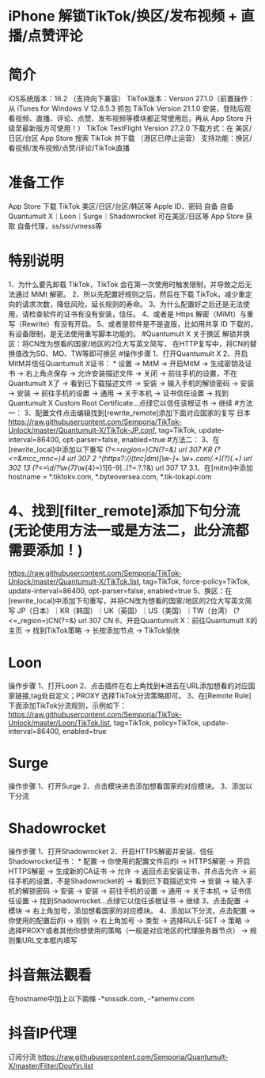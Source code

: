 # iPhone 解锁TikTok/换区/发布视频 + 直播/点赞评论
# 简介
iOS系统版本：16.2 （支持向下兼容）
TikTok版本：Version 27.1.0（前置操作：从 iTunes for Windows V 12.6.5.3 抓包 TikTok Version 21.1.0 安装，登陆后观看视频、直播、评论、点赞、发布视频等模块都正常使用后，再从 App Store 升级至最新版方可使用！）
TikTok TestFlight Version 27.2.0
下载方式：在 美区/日区/台区 App Store 搜索 TikTok 并下载 （港区已停止运营）
支持功能：换区/看视频/发布视频/点赞/评论/TikTok直播
# 准备工作
App Store 下载 TikTok
美区/日区/台区/韩区等 Apple ID、密码 自备
自备 Quantumult X｜Loon｜Surge｜Shadowrocket
可在美区/日区等 App Store 获取
自备代理，ss/ssr/vmess等
# 特别说明
1、为什么要先卸载 TikTok，TikTok 会在第一次使用时触发限制，并导致之后无法通过 MiMt 解密。
2、所以先配置好规则之后，然后在下载 TikTok，减少重定向的请求次数，降低风险，延长规则的寿命。
3、为什么配置好之后还是无法使用，请检查软件的证书有没有安装，信任。 4、或者是 Https 解密（MiMt）与重写（Rewrite）有没有开启。
5、或者是软件是不是盗版，比如用共享 ID 下载的，有设备限制，是无法使用重写脚本功能的。
#Quantumult X
关于换区
解锁并换区：将CN改为想看的国家/地区的2位大写英文简写，
在HTTP复写中，将CN的替换值改为SG、MO、TW等即可换区
#操作步骤
1、打开Quantumult X
2、开启MitM并信任Quantumult X证书： * 设置 → MitM → 开启MitM → 生成密钥及证书 → 右上角点保存 → 允许安装描述文件 → 关闭 → 前往手机的设置，不在Quantumult X了 → 看到已下载描述文件 → 安装 → 输入手机的解锁密码 → 安装 → 安装 → 前往手机的设置 → 通用 → 关于本机 → 证书信任设置 → 找到Quantumult X Custom Root Certificate…点绿它以信任该根证书 → 继续
#方法一：
3、配置文件点击编辑找到[rewrite_remote]添加下面对应国家的复写
日本
https://raw.githubusercontent.com/Semporia/TikTok-Unlock/master/Quantumult-X/TikTok-JP.conf, tag=TikTok, update-interval=86400, opt-parser=false, enabled=true
#方法二：
3、在[rewrite_local]中添加以下重写
(?<=_region=)CN(?=&) url 307 KR
(?<=&mcc_mnc=)4 url 307 2
^(https?:\/\/(tnc|dm)[\w-]+\.\w+\.com\/.+)(\?)(.+) url 302  $1$3
(?<=\d\/\?\w{7}_\w{4}=)1[6-9]..(?=.?.?&) url 307 17
3.1、在[mitm]中添加
hostname = *.tiktokv.com, *.byteoversea.com, *.tik-tokapi.com
# 4、找到[filter_remote]添加下句分流(无论使用方法一或是方法二，此分流都需要添加！)
https://raw.githubusercontent.com/Semporia/TikTok-Unlock/master/Quantumult-X/TikTok.list, tag=TikTok, force-policy=TikTok, update-interval=86400, opt-parser=false, enabled=true
5、换区：在[rewrite_local]中添加下句重写，并将CN改为想看的国家/地区的2位大写英文简写 JP（日本）｜KR（韩国）｜UK（英国）｜US（美国）｜TW（台湾）
(?<=_region=)CN(?=&) url 307 CN
6、开启Quantumult X：前往Quantumult X的主页 → 找到TikTok策略 → 长按添加节点 → TikTok愉快
# Loon
操作步骤
1、打开Loon
2、点击插件在右上角找到➕进去在URL添加想看的对应国家链接,tag处自定义；PROXY 选择TikTok分流策略即可。
3、在[Remote Rule]下面添加TikTok分流规则，示例如下：
https://raw.githubusercontent.com/Semporia/TikTok-Unlock/master/Loon/TikTok.list, tag=TikTok, policy=TikTok, update-interval=86400, enabled=true
# Surge
操作步骤
1、打开Surge
2、点击模块进去添加想看国家的对应模块。
3、添加以下分流
# Shadowrocket
操作步骤
1、打开Shadowrocket
2、开启HTTPS解密并安装、信任Shadowrocket证书： * 配置 → 你使用的配置文件后的i → HTTPS解密 → 开启HTTPS解密 → 生成新的CA证书 → 允许 → 返回点击安装证书，并点击允许 → 前往手机的设置，不是Shadowrocket的 → 看到已下载描述文件 → 安装 → 输入手机的解锁密码 → 安装 → 安装 → 前往手机的设置 → 通用 → 关于本机 → 证书信任设置 → 找到Shadowrocket…点绿它以信任该根证书 → 继续
3、点击配置 → 模块 → 右上角加号，添加想看国家的对应模块。
4、添加以下分流，点击配置 → 你使用的配置后的i → 规则 → 右上角加号 → 类型 → 选择RULE-SET → 策略 → 选择PROXY或者其他你想使用的策略（一般是对应地区的代理服务器节点） → 规则集URL文本框内填写
# 抖音無法觀看
在hostname中加上以下兩條
-*snssdk.com, -*amemv.com
# 抖音IP代理
订阅分流
https://raw.githubusercontent.com/Semporia/Quantumult-X/master/Filter/DouYin.list

